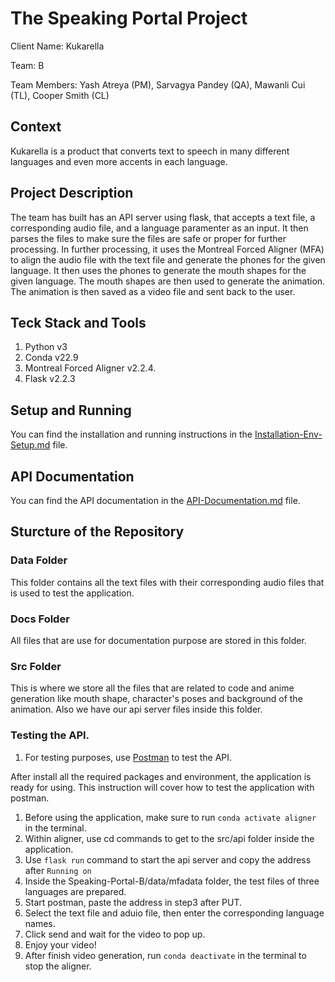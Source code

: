 # The Speaking Portal Project
Client Name: Kukarella

Team: B

Team Members: Yash Atreya (PM), Sarvagya Pandey (QA), Mawanli Cui (TL), Cooper Smith (CL)

## Context

Kukarella is a product that converts text to speech in many different languages and even more accents in each language. 
## Project Description

The team has built has an API server using flask, that accepts a text file, a corresponding audio file, and a language paramenter as an input. It then parses the files to make sure the files are safe or proper for further processing. 
In further processing, it uses the Montreal Forced Aligner (MFA) to align the audio file with the text file and generate the phones for the given language. It then uses the phones to generate the mouth shapes for the given language. The mouth shapes are then used to generate the animation. The animation is then saved as a video file and sent back to the user.

## Teck Stack and Tools

1. Python v3
2. Conda v22.9
3. Montreal Forced Aligner v2.2.4.
4. Flask v2.2.3

## Setup and Running 

You can find the installation and running instructions in the [Installation-Env-Setup.md](Installation-Env-Setup.md) file.

## API Documentation

You can find the API documentation in the [API-Documentation.md](API-Documentation.md) file.

## Sturcture of the Repository
### Data Folder
This folder contains all the text files with their corresponding audio files that is used to test the application.
### Docs Folder
All files that are use for documentation purpose are stored in this folder.
### Src Folder
This is where we store all the files that are related to code and anime generation like mouth shape, character's poses and background of the animation. Also we have our api server files inside this folder.

### Testing the API.
1. For testing purposes, use [Postman](https://www.postman.com/downloads/) to test the API.

After install all the required packages and environment, the application is ready for using. This instruction will cover how to test the application with postman.
1. Before using the application, make sure to run ```conda activate aligner``` in the terminal.
2. Within aligner, use cd commands to get to the src/api folder inside the application.
3. Use ```flask run``` command to start the api server and copy the address after ```Running on```
4. Inside the Speaking-Portal-B/data/mfadata folder, the test files of three languages are prepared.
5. Start postman, paste the address in step3 after PUT.
6. Select the text file and aduio file, then enter the corresponding language names.
7. Click send and wait for the video to pop up.
8. Enjoy your video!
9. After finish video generation, run ```conda deactivate``` in the terminal to stop the aligner.